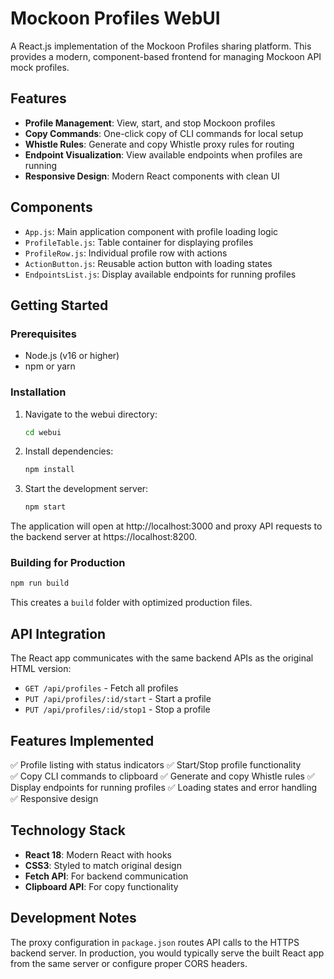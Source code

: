 # Mockoon Profiles WebUI

A React.js implementation of the Mockoon Profiles sharing platform. This provides a modern, component-based frontend for managing Mockoon API mock profiles.

## Features

- **Profile Management**: View, start, and stop Mockoon profiles
- **Copy Commands**: One-click copy of CLI commands for local setup
- **Whistle Rules**: Generate and copy Whistle proxy rules for routing
- **Endpoint Visualization**: View available endpoints when profiles are running
- **Responsive Design**: Modern React components with clean UI

## Components

- `App.js`: Main application component with profile loading logic
- `ProfileTable.js`: Table container for displaying profiles
- `ProfileRow.js`: Individual profile row with actions
- `ActionButton.js`: Reusable action button with loading states
- `EndpointsList.js`: Display available endpoints for running profiles

## Getting Started

### Prerequisites

- Node.js (v16 or higher)
- npm or yarn

### Installation

1. Navigate to the webui directory:
   ```bash
   cd webui
   ```

2. Install dependencies:
   ```bash
   npm install
   ```

3. Start the development server:
   ```bash
   npm start
   ```

The application will open at http://localhost:3000 and proxy API requests to the backend server at https://localhost:8200.

### Building for Production

```bash
npm run build
```

This creates a `build` folder with optimized production files.

## API Integration

The React app communicates with the same backend APIs as the original HTML version:

- `GET /api/profiles` - Fetch all profiles
- `PUT /api/profiles/:id/start` - Start a profile
- `PUT /api/profiles/:id/stop1` - Stop a profile

## Features Implemented

✅ Profile listing with status indicators
✅ Start/Stop profile functionality  
✅ Copy CLI commands to clipboard
✅ Generate and copy Whistle rules
✅ Display endpoints for running profiles
✅ Loading states and error handling
✅ Responsive design

## Technology Stack

- **React 18**: Modern React with hooks
- **CSS3**: Styled to match original design
- **Fetch API**: For backend communication
- **Clipboard API**: For copy functionality

## Development Notes

The proxy configuration in `package.json` routes API calls to the HTTPS backend server. In production, you would typically serve the built React app from the same server or configure proper CORS headers.
